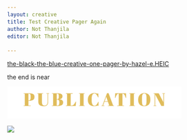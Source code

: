 ```yaml
---
layout: creative
title: Test Creative Pager Again
author: Not Thanjila
editor: Not Thanjila

---
```

[the-black-the-blue-creative-one-pager-by-hazel-e.HEIC](/uploads/the-black-the-blue-creative-one-pager-by-hazel-e.HEIC "the-black-the-blue-creative-one-pager-by-hazel-e.HEIC")

the end is near

![](/uploads/deelete.PNG)

![](/uploads/the-black-_-the-blue-creative-one-pager-by-hazel-e-png.png)